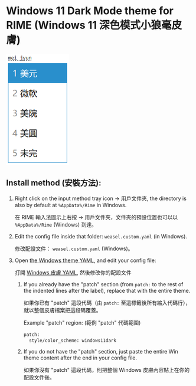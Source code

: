 # Windows 11 Dark Mode theme for RIME (Windows 11 深色模式小狼毫皮膚)

![Windows 11 theme image](image.png)

## Install method (安裝方法):

1. Right click on the input method tray icon -> 用戶文件夾, the directory is also by default at `%AppData%/Rime` in Windows.

    在 RIME 輸入法圖示上右按 -> 用戶文件夾，文件夾的預設位置也可以以 `%AppData%/Rime` (Windows) 到達。
2. Edit the config file inside that folder: `weasel.custom.yaml` (in Windows).
    
    修改配設文件： `weasel.custom.yaml` (Windows)。
3. Open [the Windows theme YAML](win_theme.yaml), and edit your config file:

    打開 [Windows 皮膚 YAML](win_theme.yaml), 然後修改你的配設文件

    1. If you already have the "patch" section (from `patch:` to the rest of the indented lines after the label), replace that with the entire theme.
    
        如果你已有 "patch" 這段代碼（由 `patch:` 至這標籤後所有縮入代碼行），就以整個皮膚檔案把這段碼覆蓋。
    
        Example "patch" region: (範例 "patch" 代碼範圍)
    
        ```
        patch:
          style/color_scheme: windows11dark
        ```
    
    2. If you do not have the "patch" section, just paste the entire Win theme content after the end in your config file.
        
        如果你沒有 "patch" 這段代碼，則把整個 Windows 皮膚內容貼上在你的配設文件後。
